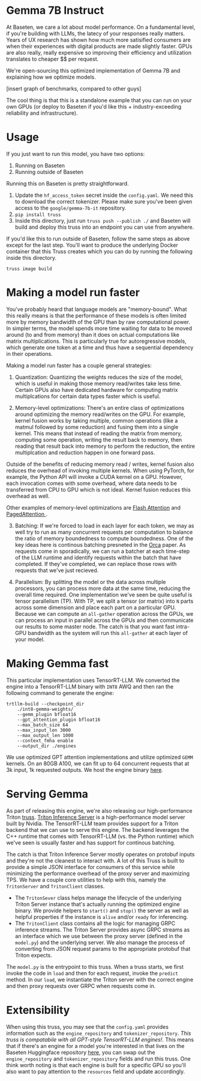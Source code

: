 # Gemma 7B Instruct

At Baseten, we care a lot about model performance. On a fundamental level, if you're building with LLMs, the latecy of your responses really matters. Years of UX research has shown how much more satisified consumers are when their experiences with digital products are made slightly faster. GPUs are also really, really expensive so improving their efficiency and utilization translates to cheaper $$ per request.

We're open-sourcing this optimized implementation of Gemma 7B and explaining how we optimize models. 

[insert graph of benchmarks, compared to other guys]

The cool thing is that this is a standalone example that you can run on your own GPUs (or deploy to Baseten if you'd like this + industry-exceeding reliability and infrastructure).

# Usage
If you just want to run this model, you have two options:
1. Running on Baseten
2. Running outside of Baseten

Running this on Baseten is pretty straightforward. 
1. Update the `hf_access_token` secret inside the `config.yaml`. We need this to download the correct tokenizer. Please make sure you've been given access to the `google/gemma-7b-it` repository. 
2. `pip install truss`
3. Inside this directory, just run `truss push --publish ./` and Baseten will build and deploy this truss into an endpoint you can use from anywhere. 

If you'd like this to run outside of Baseten, follow the same steps as above except for the last step. You'll want to produce the underlying Docker container that this Truss creates which you can do by running the following inside this directory.

```
truss image build
```

# Making a model run faster

You've probably heard that language models are "memory-bound". What this really means is that the performance of these models is often limited more by memory bandwidth of the GPU than by raw computational power. In simpler terms, the model spends more time waiting for data to be moved around (to and from memory) than it does on actual computations like matrix multiplications. This is particularly true for autoregressive models, which generate one token at a time and thus have a sequential dependency in their operations. 

Making a model run faster has a couple general strategies:

1. Quantization: Quantizing the weights reduces the size of the model, which is useful in making those memory read/writes take less time. Certain GPUs also have dedicated hardware for computing matrix multiplcations for certain data types faster which is useful. 

2. Memory-level optimizations: There's an entire class of optimizations around optimizing the memory read/writes on the GPU. For example, kernel fusion works by taking multiple, common operations (like a matmul followed by some reduction) and fusing them into a single kernel. This means that instead of reading the matrix from memory, computing some operation, writing the result back to memory, then reading that result back into memory to perform the reduction, the entire multiplcation and reduction happen in one forward pass. 

Outside of the benefits of reducing memory read / writes, kernel fusion also reduces the overhead of invoking multiple kernels. When using PyTorch, for example, the Python API will invoke a CUDA kernel on a GPU. However, each invocation comes with some overhead, where data needs to be transferred from CPU to GPU which is not ideal. Kernel fusion reduces this overhead as well. 

Other examples of memory-level optimizations are [Flash Attention](https://arxiv.org/abs/2205.14135) and [PagedAttention ](https://arxiv.org/abs/2309.06180).

3. Batching: If we're forced to load in each layer for each token, we may as well try to run as many concurrent requests per computation to balance the ratio of memory boundedness to compute boundedness. One of the key ideas here is continous batching presneted in the [Orca](https://www.usenix.org/system/files/osdi22-yu.pdf) paper. As requests come in sporadically, we can run a batcher at each time-step of the LLM runtime and identify requests within the batch that have completed. If they've completed, we can replace those rows with requests that we've just recieved. 

4. Parallelism: By splitting the model or the data across multiple processors, you can process more data at the same time, reducing the overall time required. One implementation we've seen be quite useful is tensor parallelism (TP). With TP, we split a tensor (or matrix) into `N` parts across some dimension and place each part on a particular GPU. Because we can compute an `all-gather` operation across the GPUs, we can process an input in parallel across the GPUs and then communicate our results to some master node. The catch is that you want fast intra-GPU bandwidth as the system will run this `all-gather` at each layer of your model. 

# Making Gemma fast

This particular implementation uses TensorRT-LLM. We converted the engine into a TensorRT-LLM binary with `INT8` AWQ and then ran the following command to generate the engine:

```
trtllm-build --checkpoint_dir 
    ./int8-gemma-weights/ 
    --gemm_plugin bfloat16
    --gpt_attention_plugin bfloat16 
    --max_batch_size 64 
    --max_input_len 3000 
    --max_output_len 1000 
    --context_fmha enable 
    --output_dir ./engines
```

We use optimized GPT attention implementations and utilize optimized `GEMM` kernels. On an 80GB A100, we can fit up to 64 concurrent requests that at 3k input, 1k requested outputs. We host the engine binary [here](https://huggingface.co/baseten/gemma-7b-it-trtllm-3k-1k-64bs). 

# Serving Gemma
As part of releasing this engine, we're also releasing our high-performance Triton [truss](https://truss.baseten.co/). [Triton Inference Server](https://github.com/triton-inference-server/tensorrtllm_backend) is a high-performance model server built by Nvidia. The TensorRT-LLM team provides support for a Triton backend that we can use to serve this engine. The backend leverages the C++ runtime that comes with TensorRT-LLM (vs. the Python runtime) which we've seen is usually faster and has support for continous batching. 

The catch is that Triton Inference Server mostly operates on protobuf inputs and they're not the cleanest to interact with. A lot of this Truss is built to provide a simple JSON interface for consumers of this service while minimizing the performance overhead of the proxy server and maximizing TPS. We have a couple core utilities to help with this, namely the `TritonServer` and `TritonClient` classes. 


- The `TritonSever` class helps manage the lifecycle of the underlying Triton Server instance that's actually running the optimized engine binary. We provide helpers to `start()` and `stop()` the server as well as helpful properties if the instance is `alive` and/or `ready` for inferencing. 
- The `TritonClient` class contains all the logic for managing GRPC inference streams. The Triton Server provides async GRPC streams as an interface which we use between the proxy server (defined in the `model.py`) and the underlying server. We also manage the process of converting from JSON request params to the appropriate protobuf that Triton expects. 

The `model.py` is the entrypoint to this truss. When a truss starts, we first invoke the code in `load` and then for each request, invoke the `predict` method. In our `load`, we instantiate the Triton server with the correct engine and then proxy requests over GRPC when requests come in. 

# Extensibility
When using this truss, you may see that the `config.yaml` provides information such as the `engine_repository` and `tokenizer_repository`. _This truss is compatabile with all GPT-style TensorRT-LLM engines!_. This means that if there's an engine for a model you're interested in that lives on the Baseten Huggingface repository [here](https://huggingface.co/baseten), you can swap out the `engine_repository` and `tokenizer_repository` fields and run this truss. One think worth noting is that each engine is built for a specific GPU so you'll also want to pay attention to the `resources` field and update accordingly.